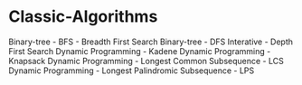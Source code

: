 # Classic-Algorithms

Binary-tree - BFS             - Breadth First Search
Binary-tree - DFS Interative  - Depth First Search
Dynamic Programming - Kadene
Dynamic Programming - Knapsack
Dynamic Programming - Longest Common Subsequence      - LCS
Dynamic Programming - Longest Palindromic Subsequence - LPS

